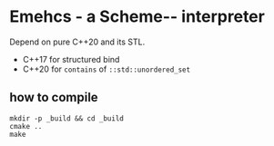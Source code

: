 # Emehcs - a Scheme-- interpreter

Depend on pure C++20 and its STL.

- C++17 for structured bind
- C++20 for `contains` of `::std::unordered_set`

## how to compile

```shell
mkdir -p _build && cd _build
cmake ..
make
```
